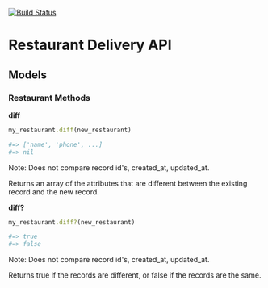 [![Build Status](https://travis-ci.org/postazure/OrderNow-API.svg?branch=master)](https://travis-ci.org/postazure/OrderNow-API)

# Restaurant Delivery API


## Models
### Restaurant Methods

<b>diff</b>
```ruby
my_restaurant.diff(new_restaurant)

#=> ['name', 'phone', ...]
#=> nil
```
Note: Does not compare record id's, created_at, updated_at.

Returns an array of the attributes that are different between the existing record and the new record.

<b>diff?</b>
```ruby
my_restaurant.diff?(new_restaurant)

#=> true
#=> false
```
Note: Does not compare record id's, created_at, updated_at.

Returns true if the records are different, or false if the records are the same.
